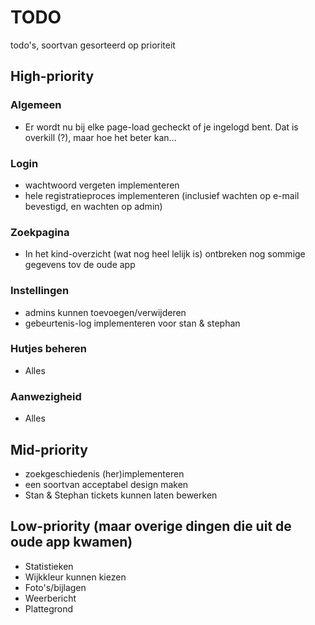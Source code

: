# TODO
todo's, soortvan gesorteerd op prioriteit

## High-priority
### Algemeen
- Er wordt nu bij elke page-load gecheckt of je ingelogd bent. Dat is overkill (?), maar hoe het beter kan...

### Login
- wachtwoord vergeten implementeren
- hele registratieproces implementeren (inclusief wachten op e-mail bevestigd, en wachten op admin)

### Zoekpagina
- In het kind-overzicht (wat nog heel lelijk is) ontbreken nog sommige gegevens tov de oude app

### Instellingen
- admins kunnen toevoegen/verwijderen
- gebeurtenis-log implementeren voor stan & stephan

### Hutjes beheren
- Alles

### Aanwezigheid
- Alles


## Mid-priority
- zoekgeschiedenis (her)implementeren
- een soortvan acceptabel design maken
- Stan & Stephan tickets kunnen laten bewerken


## Low-priority (maar overige dingen die uit de oude app kwamen)
- Statistieken
- Wijkkleur kunnen kiezen
- Foto's/bijlagen
- Weerbericht
- Plattegrond
